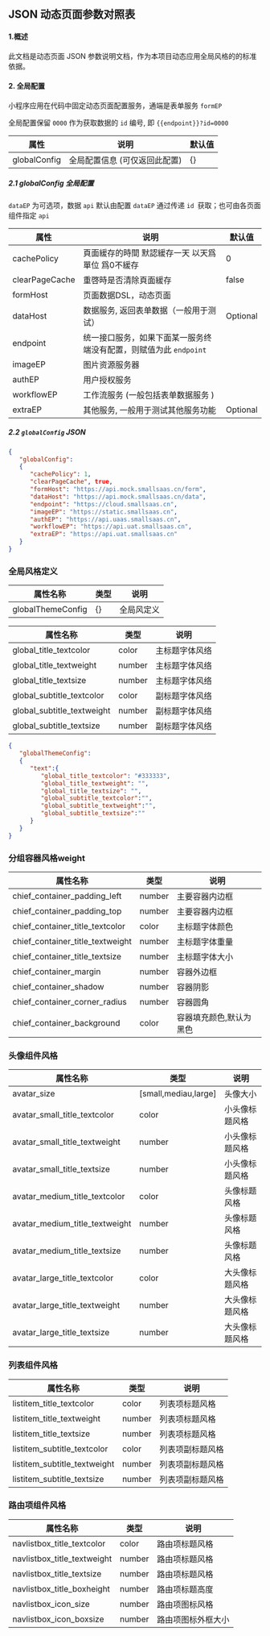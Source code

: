 ## JSON 动态页面参数对照表

#### 1.概述

此文档是动态页面 JSON 参数说明文档，作为本项目动态应用全局风格的的标准依据。

#### 2. 全局配置

小程序应用在代码中固定动态页面配置服务，通端是表单服务  `formEP`

全局配置保留 `0000` 作为获取数据的 `id` 编号, 即 `{{endpoint}}?id=0000`

| 属性         | 说明                          | 默认值 |
| ------------ | ----------------------------- | ------ |
| globalConfig | 全局配置信息 (可仅返回此配置) | {}     |

##### 2.1 globalConfig 全局配置

`dataEP`  为可选项，数据 `api` 默认由配置 `dataEP` 通过传递 `id `获取；也可由各页面组件指定 `api`

| 属性       | 说明                                                                | 默认值   |
| ---------- | ------------------------------------------------------------------- | -------- |
| cachePolicy| 頁面緩存的時間 默認緩存一天 以天爲單位 爲0不緩存                        | 0    |
| clearPageCache| 重啓時是否清除頁面緩存                                             | false    |
| formHost   | 页面数据DSL，动态页面                                                |          |
| dataHost   | 数据服务, 返回表单数据（一般用于测试）                                 | Optional |
| endpoint   | 统一接口服务，如果下面某一服务终端没有配置，则赋值为此 `endpoint`        |          |
| imageEP    | 图片资源服务器                                                       |          |
| authEP     | 用户授权服务                                                         |          |
| workflowEP | 工作流服务 (一般包括表单数据服务 )                                     |          |
| extraEP    | 其他服务, 一般用于测试其他服务功能                                      | Optional |

##### 2.2  `globalConfig` JSON

```json
{
   "globalConfig":
   {
      "cachePolicy": 1,
      "clearPageCache", true,
      "formHost": "https://api.mock.smallsaas.cn/form",
      "dataHost": "https://api.mock.smallsaas.cn/data",
      "endpoint": "https://cloud.smallsaas.cn",
      "imageEP": "https://static.smallsaas.cn",
      "authEP": "https://api.uaas.smallsaas.cn",
      "workflowEP": "https://api.uat.smallsaas.cn",
      "extraEP": "https://api.uat.smallsaas.cn"
   }
}
```


### 全局风格定义

| 属性名称                              | 类型      | 说明           |    
| ------------------------------------ | --------- | ------------- |
| globalThemeConfig                    |  {}       |  全局风定义    |


| 属性名称                              | 类型      | 说明           |    
| ------------------------------------ | -------- | --------------- |
| global_title_textcolor               |  color   |  主标题字体风络  |
| global_title_textweight              |  number  |  主标题字体风络  |
| global_title_textsize                |  number  |  主标题字体风络  |
| global_subtitle_textcolor            |  color   |  副标题字体风络  |
| global_subtitle_textweight           |  number  |  副标题字体风络  |
| global_subtitle_textsize             |  number  |  副标题字体风络  |

```json
{
   "globalThemeConfig":
   {
      "text":{
         "global_title_textcolor": "#333333",
         "global_title_textweight": "",
         "global_title_textsize": "",
         "global_subtitle_textcolor":"",
         "global_subtitle_textweight":"",
         "global_subtitle_textsize":""
      }
   }
}
```

### 分组容器风格weight

| 属性名称                              | 类型      | 说明            |    
| ------------------------------------ | -------- | -------------- |
| chief_container_padding_left         |  number  |  主要容器内边框  |
| chief_container_padding_top          |  number  |  主要容器内边框  |
| chief_container_title_textcolor     |  color   |  主标题字体颜色   |
| chief_container_title_textweight    |  number  |  主标题字体重量   |
| chief_container_title_textsize      |  number  |  主标题字体大小   |
| chief_container_margin               |  number  |  容器外边框     |
| chief_container_shadow               |  number  |  容器阴影       |
| chief_container_corner_radius        |  number  |  容器圆角       |
| chief_container_background           |  color   |  容器填充颜色,默认为黑色 |


### 头像组件风格

| 属性名称                         | 类型                   | 说明           |
| --------------------------------| --------------------- | -------------- |
| avatar_size                     | [small,mediau,large]  | 头像大小        |
| avatar_small_title_textcolor    |  color                | 小头像标题风格   |
| avatar_small_title_textweight   |  number               | 小头像标题风格   |
| avatar_small_title_textsize     |  number               | 小头像标题风格   |
| avatar_medium_title_textcolor   |  color                | 头像标题风格     |
| avatar_medium_title_textweight  |  number               | 头像标题风格     |
| avatar_medium_title_textsize    |  number               | 头像标题风格     |
| avatar_large_title_textcolor    |  color                | 大头像标题风格   |
| avatar_large_title_textweight   |  number               | 大头像标题风格   |
| avatar_large_title_textsize     |  number               | 大头像标题风格   |


### 列表组件风格

| 属性名称                       | 类型                   | 说明           |
| ------------------------------| --------------------- | ------------- |
| listitem_title_textcolor      |  color                | 列表项标题风格   |
| listitem_title_textweight     |  number               | 列表项标题风格   |
| listitem_title_textsize       |  number               | 列表项标题风格   |
| listitem_subtitle_textcolor   |  color                | 列表项副标题风格   |
| listitem_subtitle_textweight  |  number               | 列表项副标题风格   |
| listitem_subtitle_textsize    |  number               | 列表项副标题风格   |


### 路由项组件风格

| 属性名称                       | 类型                   | 说明           |
| ------------------------------| --------------------- | ------------- |
| navlistbox_title_textcolor    |  color                | 路由项标题风格   |
| navlistbox_title_textweight    |  number              | 路由项标题风格   |
| navlistbox_title_textsize      |  number              | 路由项标题风格   |
| navlistbox_title_boxheight     |  number              | 路由项标题高度   |
| navlistbox_icon_size           |  number              | 路由项图标风格   |
| navlistbox_icon_boxsize           |  number           | 路由项图标外框大小  |
